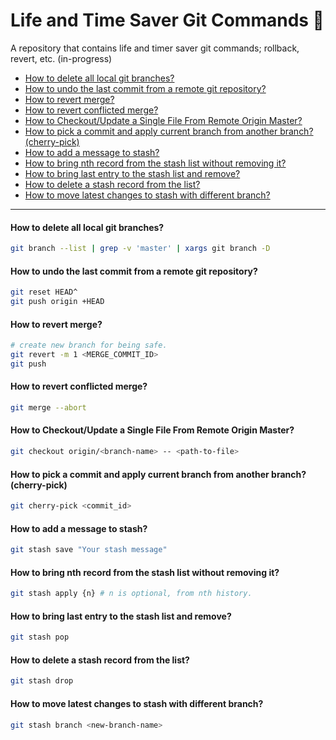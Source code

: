 # Life and Time Saver Git Commands 🚀
A repository that contains life and timer saver git commands; rollback, revert, etc. (in-progress)

- [How to delete all local git branches?](#how-to-delete-all-local-git-branches)
- [How to undo the last commit from a remote git repository?](#how-to-undo-the-last-commit-from-a-remote-git-repository)
- [How to revert merge?](#how-to-revert-merge)
- [How to revert conflicted merge?](#how-to-revert-conflicted-merge)
- [How to Checkout/Update a Single File From Remote Origin Master?](#how-to-checkoutupdate-a-single-file-from-remote-origin-master)
- [How to pick a commit and apply current branch from another branch? (cherry-pick)](#how-to-pick-a-commit-and-apply-current-branch-from-another-branch-cherry-pick)
- [How to add a message to stash?](#how-to-add-a-message-to-stash)
- [How to bring nth record from the stash list without removing it?](#how-to-bring-nth-record-from-the-stash-list-without-removing-it)
- [How to bring last entry to the stash list and remove?](#how-to-bring-last-entry-to-the-stash-list-and-remove)
- [How to delete a stash record from the list?](#how-to-delete-a-stash-record-from-the-list)
- [How to move latest changes to stash with different branch?](#how-to-move-latest-changes-to-stash-with-different-branch)


<hr/>

#### How to delete all local git branches?
```bash
git branch --list | grep -v 'master' | xargs git branch -D
```

#### How to undo the last commit from a remote git repository?
```bash
git reset HEAD^
git push origin +HEAD
```

#### How to revert merge?
```bash
# create new branch for being safe.
git revert -m 1 <MERGE_COMMIT_ID>
git push
```

#### How to revert conflicted merge?
```bash
git merge --abort
```

#### How to Checkout/Update a Single File From Remote Origin Master?
```bash
git checkout origin/<branch-name> -- <path-to-file>
```

#### How to pick a commit and apply current branch from another branch? (cherry-pick)
```bash
git cherry-pick <commit_id>
```

#### How to add a message to stash?
```bash
git stash save "Your stash message"
```

#### How to bring nth record from the stash list without removing it?
 ```bash
 git stash apply {n} # n is optional, from nth history.
 ```

#### How to bring last entry to the stash list and remove?
 ```bash
 git stash pop 
 ```

#### How to delete a stash record from the list?
 ```bash
 git stash drop 
 ```

#### How to move latest changes to stash with different branch?
 ```bash
 git stash branch <new-branch-name>
 ```

